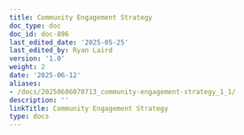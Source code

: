 ```yaml
---
title: Community Engagement Strategy
doc_type: doc
doc_id: doc-896
last_edited_date: '2025-05-25'
last_edited_by: Ryan Laird
version: '1.0'
weight: 2
date: '2025-06-12'
aliases:
- /docs/20250606070713_community-engagement-strategy_1_1/
description: ''
linkTitle: Community Engagement Strategy
type: docs
---
```


